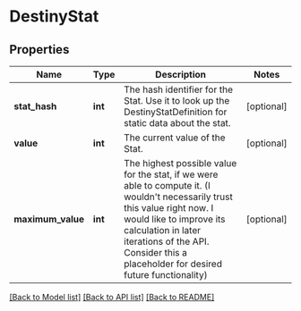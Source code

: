 # DestinyStat

## Properties
Name | Type | Description | Notes
------------ | ------------- | ------------- | -------------
**stat_hash** | **int** | The hash identifier for the Stat. Use it to look up the DestinyStatDefinition for static data about the stat. | [optional] 
**value** | **int** | The current value of the Stat. | [optional] 
**maximum_value** | **int** | The highest possible value for the stat, if we were able to compute it. (I wouldn&#39;t necessarily trust this value right now. I would like to improve its calculation in later iterations of the API. Consider this a placeholder for desired future functionality) | [optional] 

[[Back to Model list]](../README.md#documentation-for-models) [[Back to API list]](../README.md#documentation-for-api-endpoints) [[Back to README]](../README.md)


